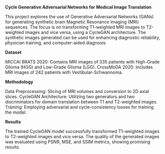 ****Cycle Generative Adversarial Networks for Medical Image Translation****

This project explores the use of Generative Adversarial Networks (GANs) for generating synthetic brain Magnetic Resonance Imaging (MRI) sequences. The focus is on transforming T1-weighted MRI images to T2-weighted images and vice versa, using a CycleGAN architecture. The synthetic images generated can be used for enhancing diagnostic reliability, physician training, and computer-aided diagnosis.

**Dataset**

MICCAI BRATS 2020: Contains MRI images of 335 patients with High-Grade Glioma (HGG) and Low-Grade Glioma (LGG).
CrossMoDA 2020: Includes MRI images of 242 patients with Vestibular-Schwannoma.

**Methodology**

Data Preprocessing: Slicing of MRI volumes and conversion to 2D axial slices.
CycleGAN Architecture: Utilizing two generators and two discriminators for domain translation between T1 and T2-weighted images.
Training: Employing adversarial and cycle-consistency losses for training the model.

**Results**

The trained CycleGAN model successfully transformed T1-weighted images to T2-weighted images and vice versa. The quality of the generated images was evaluated using PSNR, MSE, and SSIM metrics, showing promising results.
